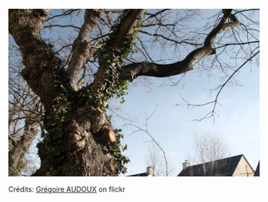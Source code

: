 ![Enzo](/images/2022-03-28.jpg)

Crédits: [Grégoire AUDOUX](https://www.flickr.com/people/gregoire-audoux/) on flickr